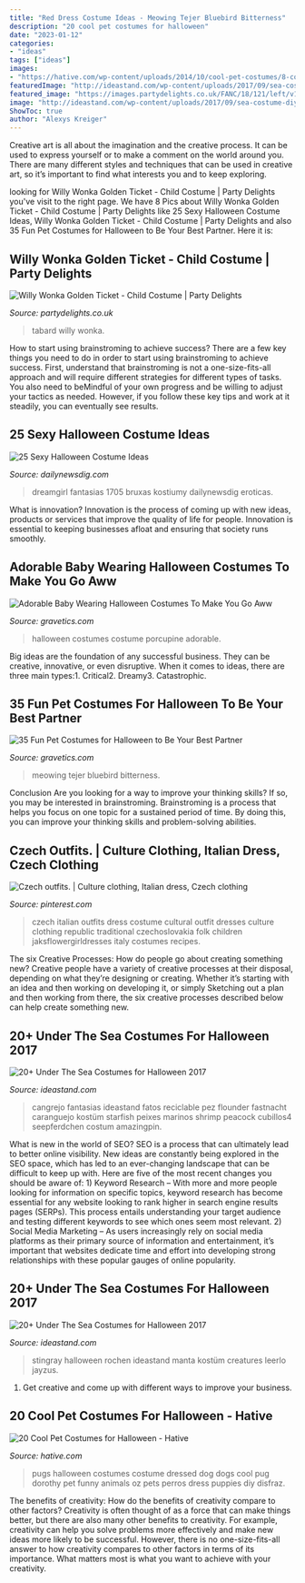 ```yaml
---
title: "Red Dress Costume Ideas - Meowing Tejer Bluebird Bitterness"
description: "20 cool pet costumes for halloween"
date: "2023-01-12"
categories:
- "ideas"
tags: ["ideas"]
images:
- "https://hative.com/wp-content/uploads/2014/10/cool-pet-costumes/8-cool-pet-costumes.jpg"
featuredImage: "http://ideastand.com/wp-content/uploads/2017/09/sea-costume-diy/14-under-the-sea-costumes-costume-diy.jpg"
featured_image: "https://images.partydelights.co.uk/FANC/18/121/left/v1/flxm/4.jpg"
image: "http://ideastand.com/wp-content/uploads/2017/09/sea-costume-diy/14-under-the-sea-costumes-costume-diy.jpg"
ShowToc: true
author: "Alexys Kreiger"
---
```



Creative art is all about the imagination and the creative process. It can be used to express yourself or to make a comment on the world around you. There are many different styles and techniques that can be used in creative art, so it’s important to find what interests you and to keep exploring.

	

		
looking for Willy Wonka Golden Ticket - Child Costume | Party Delights you've visit to the right page. We have 8 Pics about Willy Wonka Golden Ticket - Child Costume | Party Delights like 25 Sexy Halloween Costume Ideas, Willy Wonka Golden Ticket - Child Costume | Party Delights and also 35 Fun Pet Costumes for Halloween to Be Your Best Partner. Here it is:
		
    
## Willy Wonka Golden Ticket - Child Costume | Party Delights

<img loading=lazy src="https://images.partydelights.co.uk/FANC/18/121/left/v1/flxm/4.jpg" onerror="this.onerror=null;this.src='https://tse1.mm.bing.net/th?id=OIP.DFsnJWp937lBYwZP5oHpXwHaJ4&amp;pid=15.1';" alt="Willy Wonka Golden Ticket - Child Costume | Party Delights">

_Source: partydelights.co.uk_

>tabard willy wonka. 

	

How to start using brainstroming to achieve success?
There are a few key things you need to do in order to start using brainstroming to achieve success. First, understand that brainstroming is not a one-size-fits-all approach and will require different strategies for different types of tasks. You also need to beMindful of your own progress and be willing to adjust your tactics as needed. However, if you follow these key tips and work at it steadily, you can eventually see results.

    
## 25 Sexy Halloween Costume Ideas

<img loading=lazy src="https://dailynewsdig.com/wp-content/uploads/2014/10/Makin-Waves-Sailor-Costume.jpg" onerror="this.onerror=null;this.src='https://tse1.mm.bing.net/th?id=OIP.S6rOWM5Qxt1Y8_HRcn3PUQHaK0&amp;pid=15.1';" alt="25 Sexy Halloween Costume Ideas">

_Source: dailynewsdig.com_

>dreamgirl fantasias 1705 bruxas kostiumy dailynewsdig eroticas. 

	

What is innovation?
Innovation is the process of coming up with new ideas, products or services that improve the quality of life for people. Innovation is essential to keeping businesses afloat and ensuring that society runs smoothly.

    
## Adorable Baby Wearing Halloween Costumes To Make You Go Aww

<img loading=lazy src="https://www.gravetics.com/wp-content/uploads/2017/07/Porcupine-halloween-costume-2017.jpg" onerror="this.onerror=null;this.src='https://tse3.mm.bing.net/th?id=OIP.oRNCWq_a-Nt6OKscfPY4ZwHaLB&amp;pid=15.1';" alt="Adorable Baby Wearing Halloween Costumes To Make You Go Aww">

_Source: gravetics.com_

>halloween costumes costume porcupine adorable. 

	

Big ideas are the foundation of any successful business. They can be creative, innovative, or even disruptive. When it comes to ideas, there are three main types:1. Critical2. Dreamy3. Catastrophic.

    
## 35 Fun Pet Costumes For Halloween To Be Your Best Partner

<img loading=lazy src="https://www.gravetics.com/wp-content/uploads/2017/08/Cuttest-Halloween-Cat-Dress.jpg" onerror="this.onerror=null;this.src='https://tse2.mm.bing.net/th?id=OIP.k0e8I6taCW0Ul5Vad4FC-AHaKl&amp;pid=15.1';" alt="35 Fun Pet Costumes for Halloween to Be Your Best Partner">

_Source: gravetics.com_

>meowing tejer bluebird bitterness. 

	

Conclusion
Are you looking for a way to improve your thinking skills? If so, you may be interested in brainstroming. Brainstroming is a process that helps you focus on one topic for a sustained period of time. By doing this, you can improve your thinking skills and problem-solving abilities.

    
## Czech Outfits. | Culture Clothing, Italian Dress, Czech Clothing

<img loading=lazy src="https://i.pinimg.com/736x/3c/9d/7d/3c9d7dd70793cb2ee7cab86981713864--czech-recipes-folk-costume.jpg" onerror="this.onerror=null;this.src='https://tse3.mm.bing.net/th?id=OIP.QpjKhGTgUWBUuafP3TGMLQHaJ4&amp;pid=15.1';" alt="Czech outfits. | Culture clothing, Italian dress, Czech clothing">

_Source: pinterest.com_

>czech italian outfits dress costume cultural outfit dresses culture clothing republic traditional czechoslovakia folk children jaksflowergirldresses italy costumes recipes. 

	

The six Creative Processes: How do people go about creating something new?
Creative people have a variety of creative processes at their disposal, depending on what they’re designing or creating. Whether it’s starting with an idea and then working on developing it, or simply Sketching out a plan and then working from there, the six creative processes described below can help create something new.

    
## 20+ Under The Sea Costumes For Halloween 2017

<img loading=lazy src="https://ideastand.com/wp-content/uploads/2017/09/sea-costume-diy/20-under-the-sea-costumes-costume-diy.jpg" onerror="this.onerror=null;this.src='https://tse3.mm.bing.net/th?id=OIP.HjtZHAVHNzSW72UB1LX2iAHaNd&amp;pid=15.1';" alt="20+ Under The Sea Costumes for Halloween 2017">

_Source: ideastand.com_

>cangrejo fantasias ideastand fatos reciclable pez flounder fastnacht caranguejo kostüm starfish peixes marinos shrimp peacock cubillos4 seepferdchen costum amazingpin. 

	

What is new in the world of SEO?
SEO is a process that can ultimately lead to better online visibility. New ideas are constantly being explored in the SEO space, which has led to an ever-changing landscape that can be difficult to keep up with. Here are five of the most recent changes you should be aware of: 1) Keyword Research – With more and more people looking for information on specific topics, keyword research has become essential for any website looking to rank higher in search engine results pages (SERPs). This process entails understanding your target audience and testing different keywords to see which ones seem most relevant. 2) Social Media Marketing – As users increasingly rely on social media platforms as their primary source of information and entertainment, it’s important that websites dedicate time and effort into developing strong relationships with these popular gauges of online popularity.

    
## 20+ Under The Sea Costumes For Halloween 2017

<img loading=lazy src="http://ideastand.com/wp-content/uploads/2017/09/sea-costume-diy/14-under-the-sea-costumes-costume-diy.jpg" onerror="this.onerror=null;this.src='https://tse4.mm.bing.net/th?id=OIP.3-U0-Q1k6gCQkDRT7a4JwAHaOS&amp;pid=15.1';" alt="20+ Under The Sea Costumes for Halloween 2017">

_Source: ideastand.com_

>stingray halloween rochen ideastand manta kostüm creatures leerlo jayzus. 

	

1. Get creative and come up with different ways to improve your business.

    
## 20 Cool Pet Costumes For Halloween - Hative

<img loading=lazy src="https://hative.com/wp-content/uploads/2014/10/cool-pet-costumes/8-cool-pet-costumes.jpg" onerror="this.onerror=null;this.src='https://tse3.mm.bing.net/th?id=OIP.jHYp8xgudz15zrpFUzLADAHaKD&amp;pid=15.1';" alt="20 Cool Pet Costumes for Halloween - Hative">

_Source: hative.com_

>pugs halloween costumes costume dressed dog dogs cool pug dorothy pet funny animals oz pets perros dress puppies diy disfraz. 

	

The benefits of creativity: How do the benefits of creativity compare to other factors?
Creativity is often thought of as a force that can make things better, but there are also many other benefits to creativity. For example, creativity can help you solve problems more effectively and make new ideas more likely to be successful. However, there is no one-size-fits-all answer to how creativity compares to other factors in terms of its importance. What matters most is what you want to achieve with your creativity.


